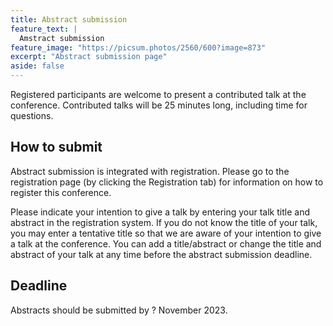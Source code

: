 ```yaml
---
title: Abstract submission
feature_text: |
  Amstract submission
feature_image: "https://picsum.photos/2560/600?image=873"
excerpt: "Abstract submission page"
aside: false
---
```


Registered participants are welcome to present a contributed talk at the conference. Contributed talks will be 25 minutes long, including time for questions.

## How to submit

Abstract submission is integrated with registration. Please go to the registration page (by clicking the Registration tab) for information on how to register this conference.

Please indicate your intention to give a talk by entering your talk title and abstract in the registration system. 
If you do not know the title of your talk, you may enter a tentative title so that we are aware of your intention to 
give a talk at the conference. You can add a title/abstract or change the title and abstract of your talk at any time 
before the abstract submission deadline.

## Deadline

Abstracts should be submitted by ? November 2023.
